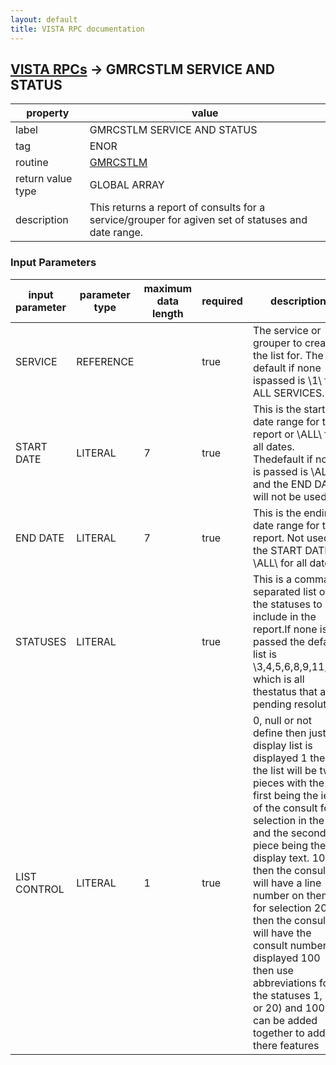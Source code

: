 ```yaml
---
layout: default
title: VISTA RPC documentation
---
```




## [VISTA RPCs](TableOfContent.md) &#8594; GMRCSTLM SERVICE AND STATUS 

 property | value 
--- | --- 
 label | GMRCSTLM SERVICE AND STATUS
 tag | ENOR
 routine | [GMRCSTLM](http://code.osehra.org/dox/Routine_GMRCSTLM_source.html)
 return value type | GLOBAL ARRAY
 description | This returns a report of consults for a service/grouper for agiven set of statuses and date range.

### Input Parameters

| input parameter | parameter type | maximum data length | required | description | 
| --- | --- | --- | --- | --- | 
| SERVICE | REFERENCE |  | true | The service or grouper to create the list for.  The default if none ispassed is \1\ for ALL SERVICES. | 
| START DATE | LITERAL | 7 | true | This is the start date range for the report or \ALL\ for all dates.  Thedefault if none is passed is \ALL\ and the END DATE will not be used. | 
| END DATE | LITERAL | 7 | true | This is the ending date range for the report.  Not used if the START DATEis \ALL\ for all dates. | 
| STATUSES | LITERAL |  | true | This is a comma separated list of the statuses to include in the report.If none is passed the default list is \3,4,5,6,8,9,11,99\ which is all thestatus that are pending resolution. | 
| LIST CONTROL | LITERAL | 1 | true |    0, null or not define then just the display list is displayed   1 then the list will be two pieces with the first being the ien of the        consult for selection in the gui and the second piece being the        display text.  10 then the consults will have a line number on them for selection  20 then the consults will have the consult number displayed 100 then use abbreviations for the statuses 1, (10 or 20) and 100 can be added together to add there features | 